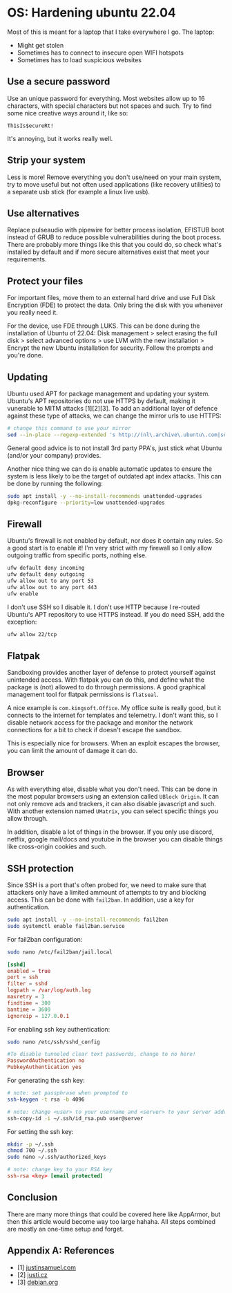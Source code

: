 # OS: Hardening ubuntu 22.04

Most of this is meant for a laptop that I take everywhere I go. The laptop:

- Might get stolen
- Sometimes has to connect to insecure open WIFI hotspots
- Sometimes has to load suspicious websites

## Use a secure password

Use an unique password for everything. Most websites allow up to 16 characters,
with special characters but not spaces and such. Try to find some nice creative
ways around it, like so:

```
Th1sIs$ecureRt!
```

It's annoying, but it works really well.

## Strip your system

Less is more! Remove everything you don't use/need on your main system, try to
move useful but not often used applications (like recovery utilities) to a
separate usb stick (for example a linux live usb).

## Use alternatives

Replace pulseaudio with pipewire for better process isolation, EFISTUB boot
instead of GRUB to reduce possible vulnerabilities during the boot process.
There are probably more things like this that you could do, so check what's
installed by default and if more secure alternatives exist that meet your
requirements.

## Protect your files

For important files, move them to an external hard drive and use Full Disk
Encryption (FDE) to protect the data. Only bring the disk with you whenever you
really need it.

For the device, use FDE through LUKS. This can be done during the installation
of Ubuntu of 22.04: Disk management > select erasing the full disk > select
advanced options > use LVM with the new installation > Encrypt the new Ubuntu
installation for security. Follow the prompts and you're done.

## Updating

Ubuntu used APT for package management and updating your system. Ubuntu's APT
repositories do not use HTTPS by default, making it vunerable to MITM attacks
[1][2][3]. To add an additional layer of defence against these type of attacks,
we can change the mirror urls to use HTTPS:

```sh
# change this command to use your mirror
sed --in-place --regexp-extended 's http://(nl\.archive\.ubuntu\.com|security\.ubuntu\.com) https://nl.archive.ubuntu.com g' /etc/apt/sources.list
```

General good advice is to not install 3rd party PPA's, just stick what Ubuntu
(and/or your company) provides.

Another nice thing we can do is enable automatic updates to ensure the system
is less likely to be the target of outdated apt index attacks. This can be done
by running the following:

```sh
sudo apt install -y --no-install-recommends unattended-upgrades
dpkg-reconfigure --priority=low unattended-upgrades
```

## Firewall

Ubuntu's firewall is not enabled by default, nor does it contain any rules.
So a good start is to enable it! I'm very strict with my firewall so I only
allow outgoing traffic from specific ports, nothing else.

```sh
ufw default deny incoming
ufw default deny outgoing
ufw allow out to any port 53
ufw allow out to any port 443
ufw enable
```

I don't use SSH so I disable it. I don't use HTTP because I re-routed Ubuntu's
APT repository to use HTTPS instead. If you do need SSH, add the exception:

```sh
ufw allow 22/tcp
```

## Flatpak

Sandboxing provides another layer of defense to protect yourself against
unintended access. With flatpak you can do this, and define what the package is
(not) allowed to do through permissions. A good graphical management tool for
flatpak permissions is `flatseal`.

A nice example is `com.kingsoft.Office`. My office suite is really good, but it
connects to the internet for templates and telemetry. I don't want this, so I
disable network access for the package and monitor the network connections for
a bit to check if doesn't escape the sandbox.

This is especially nice for browsers. When an exploit escapes the browser, you
can limit the amount of damage it can do.

## Browser

As with everything else, disable what you don't need. This can be done in the
most popular browsers using an extension called `UBlock Origin`. It can not
only remove ads and trackers, it can also disable javascript and such. With
another extension named `UMatrix`, you can select specific things you allow
through.

In addition, disable a lot of things in the browser. If you only use discord,
netflix, google mail/docs and youtube in the browser you can disable things
like cross-origin cookies and such.

## SSH protection

Since SSH is a port that's often probed for, we need to make sure that
attackers only have a limited ammount of attempts to try and blocking access.
This can be done with `fail2ban`. In addition, use a key for authentication.

```sh
sudo apt install -y --no-install-recommends fail2ban
sudo systemctl enable fail2ban.service
```

For fail2ban configuration:

```sh
sudo nano /etc/fail2ban/jail.local
```

```conf
[sshd]
enabled = true
port = ssh
filter = sshd
logpath = /var/log/auth.log
maxretry = 3
findtime = 300
bantime = 3600
ignoreip = 127.0.0.1
```

For enabling ssh key authentication:

```sh
sudo nano /etc/ssh/sshd_config
```

```conf
#To disable tunneled clear text passwords, change to no here!
PasswordAuthentication no
PubkeyAuthentication yes
```

For generating the ssh key:

```sh
# note: set passphrase when prompted to
ssh-keygen -t rsa -b 4096

# note: change <user> to your username and <server> to your server address
ssh-copy-id -i ~/.ssh/id_rsa.pub user@server
```

For setting the ssh key:

```sh
mkdir -p ~/.ssh
chmod 700 ~/.ssh
sudo nano ~/.ssh/authorized_keys
```

```conf
# note: change key to your RSA key
ssh-rsa <key> [email protected]
```

## Conclusion

There are many more things that could be covered here like AppArmor, but then
this article would become way too large hahaha. All steps combined are mostly
an one-time setup and forget.

## Appendix A: References

- [1] [justinsamuel.com](https://justinsamuel.com/papers/package-managers-ccs2008.pdf)
- [2] [justi.cz](https://justi.cz/security/2019/01/22/apt-rce.html)
- [3] [debian.org](https://www.debian.org/security/2016/dsa-3733)
